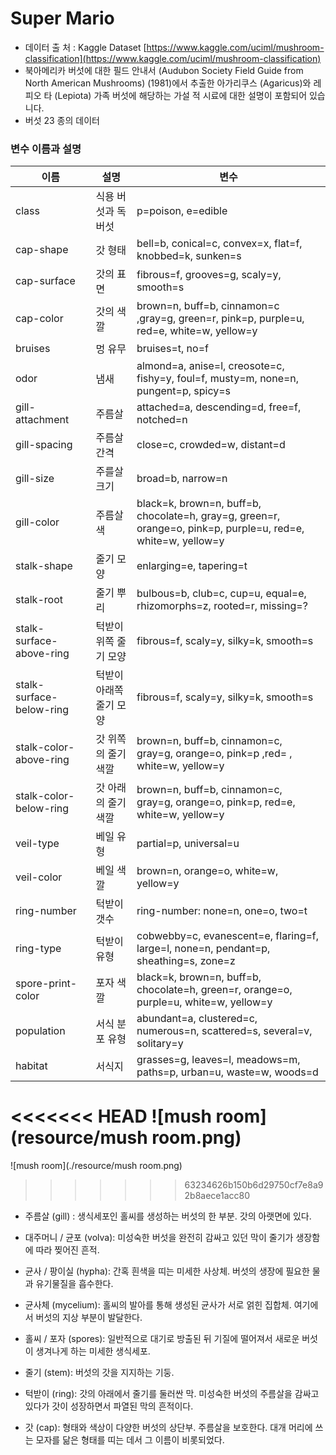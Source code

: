 # Super Mario

- 데이터 출 처 : Kaggle  Dataset [https://www.kaggle.com/uciml/mushroom-classification](https://www.kaggle.com/uciml/mushroom-classification)
- 북아메리카 버섯에 대한 필드 안내서 (Audubon Society Field Guide from North American Mushrooms) (1981)에서 추출한 아가리쿠스 (Agaricus)와 레 피오 타 (Lepiota) 가족 버섯에 해당하는 가설 적 시료에 대한 설명이 포함되어 있습니다.
- 버섯 23 종의 데이터

### 변수 이름과 설명

|이름|설명|변수|
|------|------|------|
|class|식용 버섯과 독 버섯|p=poison, e=edible|
|cap-shape|갓 형태|bell=b, conical=c, convex=x, flat=f, knobbed=k, sunken=s|
|cap-surface|갓의 표면|fibrous=f, grooves=g, scaly=y, smooth=s|
|cap-color|갓의 색깔|brown=n, buff=b, cinnamon=c ,gray=g, green=r, pink=p, purple=u, red=e, white=w, yellow=y|
|bruises|멍 유무|bruises=t, no=f|
|odor|냄새|almond=a, anise=l, creosote=c, fishy=y, foul=f, musty=m, none=n, pungent=p, spicy=s
|gill-attachment|주름살|attached=a, descending=d, free=f, notched=n|
|gill-spacing|주름살 간격|close=c, crowded=w, distant=d|
|gill-size|주를살 크기|broad=b, narrow=n|
|gill-color|주름살 색|black=k, brown=n, buff=b, chocolate=h, gray=g,  green=r, orange=o, pink=p, purple=u, red=e, white=w, yellow=y|
|stalk-shape|줄기 모양|enlarging=e, tapering=t|
|stalk-root|줄기 뿌리|bulbous=b, club=c, cup=u, equal=e, rhizomorphs=z, rooted=r, missing=?|
|stalk-surface-above-ring|턱받이 위쪽 줄기 모양|fibrous=f, scaly=y, silky=k, smooth=s|
|stalk-surface-below-ring|턱받이 아래쪽 줄기 모양|fibrous=f, scaly=y, silky=k, smooth=s|
|stalk-color-above-ring|갓 위쪽의 줄기 색깔|brown=n, buff=b, cinnamon=c, gray=g, orange=o, pink=p ,red= , white=w, yellow=y|
|stalk-color-below-ring|갓 아래의 줄기 색깔|brown=n, buff=b, cinnamon=c, gray=g, orange=o, pink=p, red=e, white=w, yellow=y|
|veil-type|베일 유형|partial=p, universal=u|
|veil-color|베일 색깔|brown=n, orange=o, white=w, yellow=y|
|ring-number|턱받이 갯수|ring-number: none=n, one=o, two=t|
|ring-type|턱받이 유형|cobwebby=c, evanescent=e, flaring=f, large=l, none=n, pendant=p, sheathing=s, zone=z|
|spore-print-color|포자 색깔|black=k, brown=n, buff=b, chocolate=h, green=r, orange=o, purple=u, white=w, yellow=y|
|population|서식 분포 유형|abundant=a, clustered=c, numerous=n, scattered=s, several=v, solitary=y|
|habitat|서식지|grasses=g, leaves=l, meadows=m, paths=p, urban=u, waste=w, woods=d|

<<<<<<< HEAD
![mush room](resource/mush room.png)
=======
![mush room](./resource/mush room.png)
>>>>>>> 63234626b150b6d29750cf7e8a92b8aece1acc80

- 주름살 (gill) : 생식세포인 홀씨를 생성하는 버섯의 한 부분. 갓의 아랫면에 있다.

- 대주머니 / 균포 (volva): 미성숙한 버섯을 완전히 감싸고 있던 막이 줄기가 생장함에 따라 찢어진 흔적.

- 균사 / 팡이실 (hypha): 간혹 흰색을 띠는 미세한 사상체. 버섯의 생장에 필요한 물과 유기물질을 흡수한다.

- 균사체 (mycelium): 홀씨의 발아를 통해 생성된 균사가 서로 얽힌 집합체. 여기에서 버섯의 지상 부분이 발달한다.

- 홀씨 / 포자 (spores):  일반적으로 대기로 방출된 뒤 기질에 떨어져서 새로운 버섯이 생겨나게 하는 미세한 생식세포.

- 줄기 (stem): 버섯의 갓을 지지하는 기둥.

- 턱받이 (ring): 갓의 아래에서 줄기를 둘러싼 막. 미성숙한 버섯의 주름살을 감싸고 있다가 갓이 성장하면서 파열된 막의 흔적이다.

- 갓 (cap): 형태와 색상이 다양한 버섯의 상단부. 주름살을 보호한다. 대개 머리에 쓰는 모자를 닮은 형태를 띠는 데서 그 이름이 비롯되었다.
